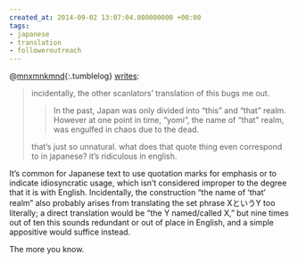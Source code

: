 ```yaml
---
created_at: 2014-09-02 13:07:04.000000000 +00:00
tags:
- japanese
- translation
- followeroutreach
---
```


@[mnxmnkmnd](http://tmblr.co/mSE73dbawHqAKxEbHe8B_2g){:.tumblelog}
[writes](http://mnxmnkmnd.tumblr.com/post/96428381803/its-important-to-get-experienced-consultants-when):

> incidentally, the other scanlators’ translation of this bugs me out.
>
> > In the past, Japan was only divided into “this” and “that” realm.
> > However at one point in time, “yomi”, the name of “that” realm, was
> > engulfed in chaos due to the dead.
>
> that’s just so unnatural. what does that quote thing even correspond
> to in japanese? it’s ridiculous in english.

It’s common for Japanese text to use quotation marks for emphasis or to
indicate idiosyncratic usage, which isn’t considered improper to the
degree that it is with English. Incidentally, the construction “the name
of ‘that’ realm” also probably arises from translating the set phrase
<span lang="ja">XというY</span> too literally; a direct translation would
be “the Y named/called X,” but nine times out of ten this sounds
redundant or out of place in English, and a simple appositive would
suffice instead.

The more you know.
